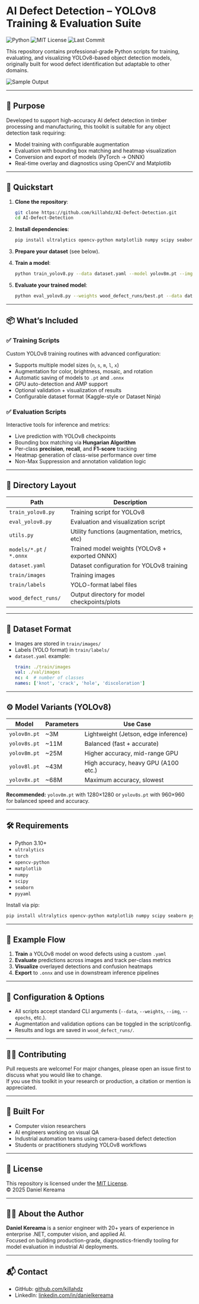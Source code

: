 # AI Defect Detection – YOLOv8 Training & Evaluation Suite

![Python](https://img.shields.io/badge/python-3.10%2B-blue)
![MIT License](https://img.shields.io/github/license/killahdz/AI-Defect-Detection)
![Last Commit](https://img.shields.io/github/last-commit/killahdz/AI-Defect-Detection)

This repository contains professional-grade Python scripts for training, evaluating, and visualizing YOLOv8-based object detection models, originally built for wood defect identification but adaptable to other domains.

![Sample Output](https://github.com/user-attachments/assets/140c93aa-e7e8-4a5d-bcdb-40cfa0352265)

---

## 🎯 Purpose

Developed to support high-accuracy AI defect detection in timber processing and manufacturing, this toolkit is suitable for any object detection task requiring:

- Model training with configurable augmentation
- Evaluation with bounding box matching and heatmap visualization
- Conversion and export of models (PyTorch → ONNX)
- Real-time overlay and diagnostics using OpenCV and Matplotlib

---

## 🚀 Quickstart

1. **Clone the repository**:
   ```sh
   git clone https://github.com/killahdz/AI-Defect-Detection.git
   cd AI-Defect-Detection
   ```

2. **Install dependencies**:
   ```sh
   pip install ultralytics opencv-python matplotlib numpy scipy seaborn pyyaml torch
   ```

3. **Prepare your dataset** (see below).

4. **Train a model**:
   ```sh
   python train_yolov8.py --data dataset.yaml --model yolov8m.pt --img 1280 --epochs 100
   ```

5. **Evaluate your trained model**:
   ```sh
   python eval_yolov8.py --weights wood_defect_runs/best.pt --data dataset.yaml
   ```

---

## 📦 What’s Included

### ✅ Training Scripts

Custom YOLOv8 training routines with advanced configuration:

- Supports multiple model sizes (`n`, `s`, `m`, `l`, `x`)
- Augmentation for color, brightness, mosaic, and rotation
- Automatic saving of models to `.pt` and `.onnx`
- GPU auto-detection and AMP support
- Optional validation + visualization of results
- Configurable dataset format (Kaggle-style or Dataset Ninja)

### ✅ Evaluation Scripts

Interactive tools for inference and metrics:

- Live prediction with YOLOv8 checkpoints
- Bounding box matching via **Hungarian Algorithm**
- Per-class **precision**, **recall**, and **F1-score** tracking
- Heatmap generation of class-wise performance over time
- Non-Max Suppression and annotation validation logic

---

## 📂 Directory Layout

| Path                         | Description                                    |
|------------------------------|------------------------------------------------|
| `train_yolov8.py`            | Training script for YOLOv8                     |
| `eval_yolov8.py`             | Evaluation and visualization script            |
| `utils.py`                   | Utility functions (augmentation, metrics, etc) |
| `models/*.pt` / `*.onnx`     | Trained model weights (YOLOv8 + exported ONNX) |
| `dataset.yaml`               | Dataset configuration for YOLOv8 training      |
| `train/images`               | Training images                                |
| `train/labels`               | YOLO-format label files                        |
| `wood_defect_runs/`          | Output directory for model checkpoints/plots   |

---

## 📑 Dataset Format

- Images are stored in `train/images/`
- Labels (YOLO format) in `train/labels/`
- `dataset.yaml` example:
  ```yaml
  train: ./train/images
  val: ./val/images
  nc: 4  # number of classes
  names: ['knot', 'crack', 'hole', 'discoloration']
  ```

---

## ⚙️ Model Variants (YOLOv8)

| Model         | Parameters | Use Case                              |
|---------------|------------|----------------------------------------|
| `yolov8n.pt`  | ~3M        | Lightweight (Jetson, edge inference)   |
| `yolov8s.pt`  | ~11M       | Balanced (fast + accurate)             |
| `yolov8m.pt`  | ~25M       | Higher accuracy, mid-range GPU         |
| `yolov8l.pt`  | ~43M       | High accuracy, heavy GPU (A100 etc.)   |
| `yolov8x.pt`  | ~68M       | Maximum accuracy, slowest              |

**Recommended:** `yolov8m.pt` with 1280×1280 or `yolov8s.pt` with 960×960 for balanced speed and accuracy.

---

## 🛠️ Requirements

- Python 3.10+
- `ultralytics`
- `torch`
- `opencv-python`
- `matplotlib`
- `numpy`
- `scipy`
- `seaborn`
- `pyyaml`

Install via pip:
```sh
pip install ultralytics opencv-python matplotlib numpy scipy seaborn pyyaml torch
```

---

## 🚀 Example Flow

1. **Train** a YOLOv8 model on wood defects using a custom `.yaml`
2. **Evaluate** predictions across images and track per-class metrics
3. **Visualize** overlayed detections and confusion heatmaps
4. **Export** to `.onnx` and use in downstream inference pipelines

---

## 🧩 Configuration & Options

- All scripts accept standard CLI arguments (`--data`, `--weights`, `--img`, `--epochs`, etc.).
- Augmentation and validation options can be toggled in the script/config.
- Results and logs are saved in `wood_defect_runs/`.

---

## 👨‍💻 Contributing

Pull requests are welcome! For major changes, please open an issue first to discuss what you would like to change.  
If you use this toolkit in your research or production, a citation or mention is appreciated.

---

## 🧠 Built For

- Computer vision researchers
- AI engineers working on visual QA
- Industrial automation teams using camera-based defect detection
- Students or practitioners studying YOLOv8 workflows

---

## 📄 License

This repository is licensed under the [MIT License](./LICENSE).  
© 2025 Daniel Kereama

---

## 👨‍💻 About the Author

**Daniel Kereama** is a senior engineer with 20+ years of experience in enterprise .NET, computer vision, and applied AI.  
Focused on building production-grade, diagnostics-friendly tooling for model evaluation in industrial AI deployments.

---

## 📬 Contact

- GitHub: [github.com/killahdz](https://github.com/killahdz)
- LinkedIn: [linkedin.com/in/danielkereama](https://linkedin.com/in/danielkereama)
